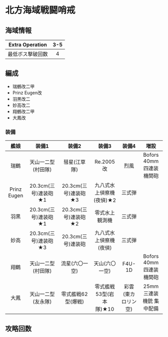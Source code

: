 # 北方海域戦闘哨戒

## 海域情報

|Extra Operation| 3-5 |
|:-:| :-:|
|最低ボス撃破回数| 4 |

## 編成

- 瑞鶴改二甲
- Prinz Eugen改
- 羽黒改二
- 妙高改二
- 翔鶴改二甲
- 大鳳改


### 装備

| 艦娘        | 装備1                   | 装備2                | 装備3                    | 装備4              | 増設                    |
| :-:         | :---------------------: | :----------------:   | :---------:              | :-:                | :-:                     |
| 瑞鶴        | 天山一二型(村田隊)      | 彗星(江草隊)         | Re.2005改                | 烈風               | Bofors 40mm四連装機関砲 |
| Prinz Eugen | 20.3cm(三号)連装砲★1    | 20.3cm(三号)連装砲★3 | 九八式水上偵察機(夜偵)★2 | 三式弾             |                         |
| 羽黒        | 20.3cm(三号)連装砲★1    | 20.3cm(三号)連装砲★2 | 零式水上観測機           | 三式弾             |                         |
| 妙高        | 20.3cm(三号)連装砲★3    | 20.3cm(三号)連装砲   | 九八式水上偵察機(夜偵)   | 三式弾             |                         |
| 翔鶴        | 天山一二型(村田隊)      | 流星(六〇一空)       | 天山(六〇一空)           | F4U-1D             | Bofors 40mm四連装機関砲 |
| 大鳳        | 天山一二型(友永隊)      | 零式艦戦62型(爆戦)   | 零式艦戦53型(岩本隊)★10  | 彩雲(東カロリン空) | 25mm三連装機銃 集中配備 |

## 攻略回数


